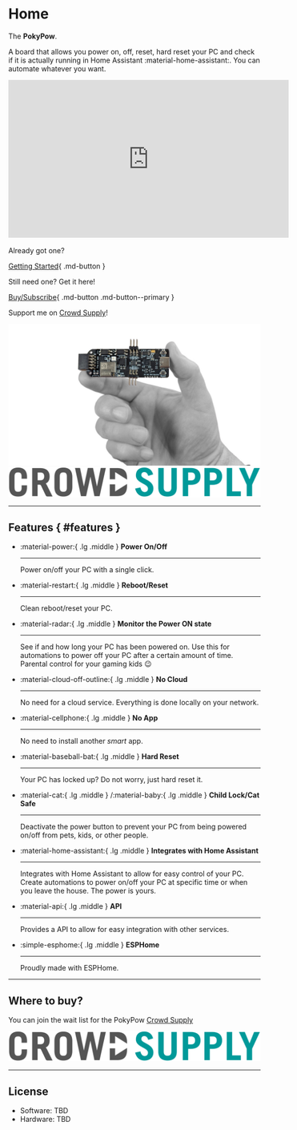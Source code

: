 # Home

The **PokyPow**.

A board that allows you power on, off, reset, hard reset your PC and check if it is actually running in Home Assistant :material-home-assistant:.
You can automate whatever you want.

<iframe width="560" height="315" src="https://www.youtube.com/embed/iE1ZEnhzESs?si=lcy8MhWU3a7VbOk9" title="YouTube video player" frameborder="0" allow="accelerometer; autoplay; clipboard-write; encrypted-media; gyroscope; picture-in-picture; web-share" referrerpolicy="strict-origin-when-cross-origin" allowfullscreen></iframe>

Already got one?

[Getting Started](getting-started/flashing.md){ .md-button }

Still need one? Get it here!

[Buy/Subscribe](https://www.crowdsupply.com/ajfriesen/pokypow){ .md-button .md-button--primary }

Support me on [Crowd Supply](https://www.crowdsupply.com/ajfriesen/pokypow)!

<a href="https://www.crowdsupply.com/ajfriesen/pokypow"><img src="./img/pokypow-pcb-scale-02.jpeg" alt="PokyPow on Crowd Supply"></a>
<a href="https://www.crowdsupply.com/ajfriesen/pokypow"><img src="./img/crowd-supply-logo-dark.png" alt="I sell on Crowd Supply"></a>

---

## Features { #features }

<div class="grid cards" markdown>

-   :material-power:{ .lg .middle } __Power On/Off__

    ---

    Power on/off your PC with a single click.

    <!-- [:octicons-arrow-right-24: Getting started](getting-started.md) -->

-   :material-restart:{ .lg .middle } __Reboot/Reset__

    ---

    Clean reboot/reset your PC.

    <!-- [:octicons-arrow-right-24: Browser support](browser-support.md) -->

-   :material-radar:{ .lg .middle } __Monitor the Power ON state__

    ---

    See if and how long your PC has been powered on.
    Use this for automations to power off your PC after a certain amount of time.
    Parental control for your gaming kids :wink:

    <!-- [:octicons-arrow-right-24: Browser support](browser-support.md) -->

-   :material-cloud-off-outline:{ .lg .middle } __No Cloud__

    ---

    No need for a cloud service. Everything is done locally on your network.

    <!-- [:octicons-arrow-right-24: Performance](performance.md) -->

-   :material-cellphone:{ .lg .middle } __No App__

    ---

    No need to install another *smart* app.

    <!-- [:octicons-arrow-right-24: Search](search.md) -->

-   :material-baseball-bat:{ .lg .middle } __Hard Reset__

    ---

    Your PC has locked up? Do not worry, just hard reset it.

    <!-- [:octicons-arrow-right-24: Search](search.md) -->

-   :material-cat:{ .lg .middle } /:material-baby:{ .lg .middle } __Child Lock/Cat Safe__

    ---

    Deactivate the power button to prevent your PC from being powered on/off from pets, kids, or other people.

    <!-- [:octicons-arrow-right-24: Search](search.md) -->

-   :material-home-assistant:{ .lg .middle } __Integrates with Home Assistant__

    ---

    Integrates with Home Assistant to allow for easy control of your PC.
    Create automations to power on/off your PC at specific time or when you leave the house.
    The power is yours.

    <!-- [:octicons-arrow-right-24: Search](search.md) -->

-   :material-api:{ .lg .middle } __API__

    ---

    Provides a API to allow for easy integration with other services.

    <!-- [:octicons-arrow-right-24: Search](search.md) -->

-   :simple-esphome:{ .lg .middle } __ESPHome__

    ---

    Proudly made with ESPHome.

</div>



---

## Where to buy?

You can join the wait list for the PokyPow [Crowd Supply](https://www.crowdsupply.com/ajfriesen/pokypow/)



<a href="https://www.crowdsupply.com/ajfriesen/pokypow"><img src="./img/crowd-supply-logo-dark.png" alt="I sell on Crowd Supply"></a>

---

## License

- Software: TBD
- Hardware: TBD
